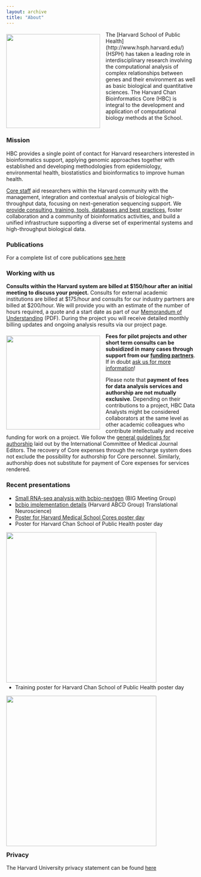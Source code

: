 ```yaml
---
layout: archive
title: "About"
---
```


<p><img style="float: left; margin: 7px 15px 0px 0px;" src="/images/hsph_building.jpg" width="250" /></p> The [Harvard School of Public Health](http://www.hsph.harvard.edu/) (HSPH) has taken a leading role in interdisciplinary research involving the computational analysis of complex relationships between genes and their environment as well as basic biological and quantitative sciences. The Harvard Chan Bioinformatics Core (HBC) is integral to the development and application of computational biology methods at the School.

<div style="clear: left;"></div>

### Mission

HBC provides a single point of contact for Harvard researchers interested in bioinformatics support, applying genomic approaches together with established and developing methodologies from epidemiology, environmental health, biostatistics and bioinformatics to improve human health.

[Core staff](/people) aid researchers within the Harvard community with the management, integration and contextual analysis of biological high-throughput data, focusing on next-generation sequencing support. We [provide consulting, training, tools, databases and best practices](/services), foster collaboration and a community of bioinformatics activities, and build a unified infrastructure supporting a diverse set of experimental systems and high-throughput biological data.

### Publications

For a  complete list of core publications [see here](https://www.ncbi.nlm.nih.gov/myncbi/1BeumquyNZokq/bibliography/public/)


### Working with us

**Consults within the Harvard system are billed at $150/hour after an initial meeting to discuss your project.**  Consults for external academic institutions are billed at $175/hour and consults for our industry partners are billed at $200/hour. We will provide you with an estimate of the number of hours required, a quote and a start date as part of our [Memorandum of Understanding](https://dl.dropboxusercontent.com/u/407047/Ghost/hbc/CHB%20MOU.pdf) (PDF). During the project you will receive detailed monthly billing updates and ongoing analysis results via our project page.

<p><img src="/images/fineprint.jpg" style="float: left; margin: 7px 15px 10px 0px;"  width="250" /> </p>

**Fees for pilot projects and other short term consults can be subsidized in many cases through support from our [funding partners](/funders)**. If in doubt [ask us for more information](/contact)!

Please note that **payment of fees for data analysis services and authorship are not mutually exclusive**. Depending on their contributions to a project, HBC Data Analysts might be considered collaborators at the same level as other academic colleagues who contribute intellectually and receive funding for work on a project. We follow the [general guidelines for authorship](http://www.icmje.org/recommendations/browse/roles-and-responsibilities/defining-the-role-of-authors-and-contributors.html) laid out by the International Committee of Medical Journal Editors. The recovery of Core expenses through the recharge system does not exclude the possibility for authorship for Core personnel. Similarly, authorship does not substitute for payment of Core expenses for services rendered.

### Recent presentations
* [Small RNA-seq analysis with bcbio-nextgen](https://github.com/lpantano/mypubs/blob/master/talks/2015_1203_bcbio-srnaseq-BIG.pdf) (BIG Meeting Group)
* [bcbio implementation details](https://github.com/chapmanb/bcbb/raw/master/talks/abcd2014_bcbio_nextgen/chapman_bcbio.pdf) (Harvard ABCD Group)
Translational Neuroscience)
* [Poster for Harvard Medical School Cores poster day](https://github.com/hbc/presentations/blob/master/20171204-TNT_core_posterday.pdf)
* Poster for Harvard Chan School of Public Health poster day
<p>
	<a href="https://github.com/hbc/presentations/blob/master/20180518-HSPH_posterday.pdf">
		<img style="margin: 0px 15px -10px 0px;" src="/images/poster.png" width="400" alt=""/>
	</a>
</p> 

* Training poster for Harvard Chan School of Public Health poster day
<p>
	<a href="https://github.com/hbc/presentations/blob/master/HSPH_poster_day_2018.pdf">
		<img style="margin: 0px 15px -10px 0px;" src="/images/poster2.png" width="400" alt=""/>
	</a>
</p> 




### Privacy

The Harvard University privacy statement can be found [here](https://www.harvard.edu/privacy-statement)
